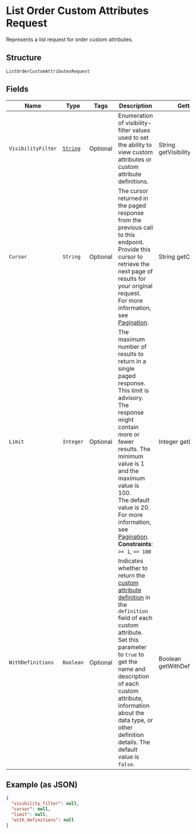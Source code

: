 
# List Order Custom Attributes Request

Represents a list request for order custom attributes.

## Structure

`ListOrderCustomAttributesRequest`

## Fields

| Name | Type | Tags | Description | Getter |
|  --- | --- | --- | --- | --- |
| `VisibilityFilter` | [`String`](../../doc/models/visibility-filter.md) | Optional | Enumeration of visibility-filter values used to set the ability to view custom attributes or custom attribute definitions. | String getVisibilityFilter() |
| `Cursor` | `String` | Optional | The cursor returned in the paged response from the previous call to this endpoint.<br>Provide this cursor to retrieve the next page of results for your original request.<br>For more information, see [Pagination](https://developer.squareup.com/docs/working-with-apis/pagination). | String getCursor() |
| `Limit` | `Integer` | Optional | The maximum number of results to return in a single paged response. This limit is advisory.<br>The response might contain more or fewer results. The minimum value is 1 and the maximum value is 100.<br>The default value is 20.<br>For more information, see [Pagination](https://developer.squareup.com/docs/working-with-apis/pagination).<br>**Constraints**: `>= 1`, `<= 100` | Integer getLimit() |
| `WithDefinitions` | `Boolean` | Optional | Indicates whether to return the [custom attribute definition](../../doc/models/custom-attribute-definition.md) in the `definition` field of each<br>custom attribute. Set this parameter to `true` to get the name and description of each custom attribute,<br>information about the data type, or other definition details. The default value is `false`. | Boolean getWithDefinitions() |

## Example (as JSON)

```json
{
  "visibility_filter": null,
  "cursor": null,
  "limit": null,
  "with_definitions": null
}
```

